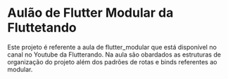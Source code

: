 # Aulão de Flutter Modular da Fluttetando

Este projeto é referente a aula de flutter_modular que está disponível no canal no Youtube da Flutterando. Na aula são obardados as estruturas de organização do projeto além dos padrões de rotas e binds referentes ao modular.

